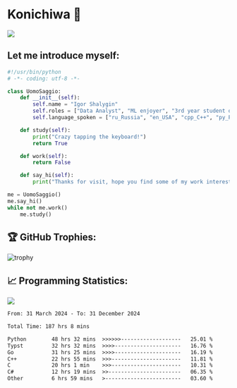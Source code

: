 # Konichiwa 👋
![](https://komarev.com/ghpvc/?username=IgorFandre&color=brightgreen)

## Let me introduce myself:
```py
#!/usr/bin/python
# -*- coding: utf-8 -*-

class UomoSaggio:
    def __init__(self):
        self.name = "Igor Shalygin"
        self.roles = ["Data Analyst", "ML enjoyer", "3rd year student of MIPT"]
        self.language_spoken = ["ru_Russia", "en_USA", "cpp_C++", "py_Python", "go_Golang"]

    def study(self):
        print("Crazy tapping the keyboard!")
        return True

    def work(self):
        return False

    def say_hi(self):
        print("Thanks for visit, hope you find some of my work interesting.")

me = UomoSaggio()
me.say_hi()
while not me.work()
    me.study()
```

## 🏆 GitHub Trophies:
![trophy](https://github-profile-trophy.vercel.app/?username=IgorFandre&title=MultiLanguage,Repositories,Commits,Experience,PullRequest,Reviews)

## 📈 Programming Statistics:

![](https://github-profile-summary-cards.vercel.app/api/cards/profile-details?username=IgorFandre&theme=solarized_dark)

<!--START_SECTION:waka-->

```txt
From: 31 March 2024 - To: 31 December 2024

Total Time: 187 hrs 8 mins

Python        48 hrs 32 mins  >>>>>>-------------------   25.01 %
Typst         32 hrs 32 mins  >>>>---------------------   16.76 %
Go            31 hrs 25 mins  >>>>---------------------   16.19 %
C++           22 hrs 55 mins  >>>----------------------   11.81 %
C             20 hrs 1 min    >>>----------------------   10.31 %
C#            12 hrs 19 mins  >>-----------------------   06.35 %
Other         6 hrs 59 mins   >------------------------   03.60 %
```

<!--END_SECTION:waka-->
